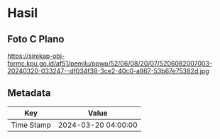 # Hasil

## Foto C Plano

https://sirekap-obj-formc.kpu.go.id/af51/pemilu/ppwp/52/06/08/20/07/5206082007003-20240320-033247--df034f38-3ce2-40c0-a867-53b67e75382d.jpg


## Metadata

| Key        | Value               |
| ---------- | ------------------- |
| Time Stamp | 2024-03-20 04:00:00 |



